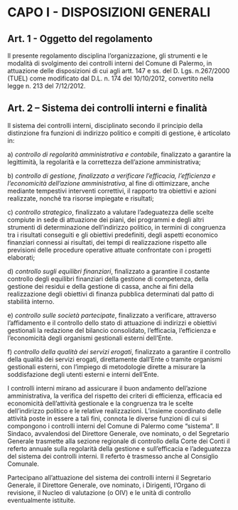 # CAPO I - DISPOSIZIONI GENERALI

## Art. 1 - Oggetto del regolamento

Il presente regolamento disciplina l’organizzazione, gli strumenti e le modalità di svolgimento dei controlli interni del Comune di Palermo, in attuazione delle disposizioni di cui agli artt. 147 e ss. del D. Lgs. n.267/2000 (TUEL) come modificato dal D.L. n. 174 del 10/10/2012, convertito nella legge n. 213 del 7/12/2012.

## Art. 2 – Sistema dei controlli interni e finalità

Il sistema dei controlli interni, disciplinato secondo il principio della distinzione fra funzioni di indirizzo politico e compiti di gestione, è articolato in:

a)  _controllo di regolarità amministrativa e contabile_, finalizzato a garantire la legittimità, la regolarità e la correttezza dell’azione amministrativa;

b)  _controllo di gestione, finalizzato a verificare l’efficacia, l’efficienza e l’economicità dell’azione amministrativa_, al fine di ottimizzare, anche mediante tempestivi interventi correttivi, il rapporto tra obiettivi e azioni realizzate, nonché tra risorse impiegate e risultati;

c) _controllo strategico_, finalizzato a valutare l’adeguatezza delle scelte compiute in sede di attuazione dei piani, dei programmi e degli altri strumenti di determinazione dell’indirizzo politico, in termini di congruenza tra i risultati conseguiti e gli obiettivi predefiniti, degli aspetti economico finanziari connessi ai risultati, dei tempi di realizzazione rispetto alle previsioni delle procedure operative attuate confrontate con i progetti elaborati;

d) _controllo sugli equilibri finanziari_, finalizzato a garantire il costante controllo degli equilibri finanziari della gestione di competenza, della gestione dei residui e della gestione di cassa, anche ai fini della realizzazione degli obiettivi di finanza pubblica determinati dal patto di stabilità interno.

e) _controllo sulle società partecipate_, finalizzato a verificare, attraverso l’affidamento e il controllo dello stato di attuazione di indirizzi e obiettivi gestionali la redazione del bilancio consolidato, l’efficacia, l’efficienza e l’economicità degli organismi gestionali esterni dell’Ente.

f) _controllo della qualità dei servizi erogati_, finalizzato a garantire il controllo della qualità dei servizi erogati, direttamente dall’Ente o tramite organismi gestionali esterni, con l’impiego di metodologie dirette a misurare la soddisfazione degli utenti esterni e interni dell’Ente.

I controlli interni mirano ad assicurare il buon andamento dell’azione amministrativa, la verifica del rispetto dei criteri di efficienza, efficacia ed economicità dell’attività gestionale e la congruenza tra le scelte dell’indirizzo politico e le relative realizzazioni.
L’insieme coordinato delle attività poste in essere a tali fini, connota le diverse funzioni di cui si compongono i controlli interni del Comune di Palermo come “sistema”.
Il Sindaco, avvalendosi del Direttore Generale, ove nominato, o del Segretario Generale trasmette alla sezione regionale di controllo della Corte dei Conti il referto annuale sulla regolarità della gestione e sull’efficacia e l’adeguatezza del sistema dei controlli interni. Il referto è trasmesso anche al Consiglio Comunale.

Partecipano all’attuazione del sistema dei controlli interni il Segretario Generale, il Direttore Generale, ove nominato, i Dirigenti, l’Organo di revisione, il Nucleo di valutazione (o OIV) e le unità di controllo eventualmente istituite.

